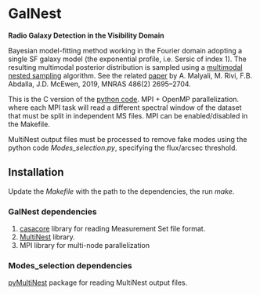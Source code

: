 # GalNest
__Radio Galaxy Detection in the Visibility Domain__ 

Bayesian model-fitting method working in the Fourier domain adopting a single SF galaxy model (the exponential profile, i.e. Sersic of index 1). The resulting multimodal posterior distribution is sampled using a [multimodal nested sampling](https://ccpforge.cse.rl.ac.uk/gf/project/multinest/) algorithm. See the related [paper](https://arxiv.org/abs/1810.12930) by A. Malyali, M. Rivi, F.B. Abdalla, J.D. McEwen, 2019, MNRAS 486(2) 2695–2704.

This is the C version of the [python code](https://github.com/amalyali/RadioGalFit/tree/master/GalNest). MPI + OpenMP parallelization. where each MPI task will read a different spectral window of the dataset that must be split in independent MS files. MPI can be enabled/disabled in the Makefile.

MultiNest output files must be processed to remove fake modes using the python code _Modes_selection.py_, specifying the flux/arcsec threshold.

## Installation

Update the _Makefile_ with the path to the dependencies, the run _make_.

### GalNest dependencies
1. [casacore](https://github.com/casacore/casacore) library for reading Measurement Set file format.
2. [MultiNest](https://github.com/JohannesBuchner/MultiNest) library.  
3. MPI library for multi-node parallelization


### Modes_selection dependencies
[pyMultiNest](https://github.com/JohannesBuchner/PyMultiNest) package for reading MultiNest output files.

